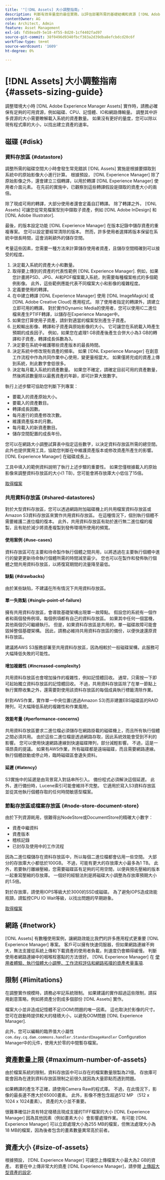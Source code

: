 ```yaml
---
title: '"[!DNL Assets] 大小調整指南」'
description: 判斷有效率量度的最佳實務，以評估部署所需的基礎結構和資源 [!DNL Adobe Experience Manager Assets].
contentOwner: AG
role: Architect, Admin
feature: Asset Management
exl-id: fd58ead9-5e18-4f55-8d20-1cf4402fad97
source-git-commit: 38f0496d9340fbcf383a2d39dba8efcbdcd20c6f
workflow-type: tm+mt
source-wordcount: '1609'
ht-degree: 0%

---
```


# [!DNL Assets] 大小調整指南 {#assets-sizing-guide}

調整環境大小時 [!DNL Adobe Experience Manager Assets] 實作時，請務必確保有足夠的可用資源，例如磁碟、CPU、記憶體、IO和網路傳輸量。 調整其中許多資源的大小需要瞭解載入系統的資產數量。 如果沒有更好的量度，您可以除以現有程式庫的大小，以找出建立資產的速率。

## 磁碟 {#disk}

### 資料存放區 {#datastore}

調整所需的磁碟空間大小時會發生常見錯誤 [!DNL Assets] 實施是根據要擷取到系統中的原始影像大小進行計算。 根據預設， [!DNL Experience Manager] 除了原始影像之外，還會建立三個轉譯，以用於轉譯 [!DNL Experience Manager] 使用者介面元素。 在先前的實施中，已觀察到這些轉譯假設是擷取的資產大小的兩倍。

除了現成可用的轉譯，大部分使用者還會定義自訂轉譯。 除了轉譯之外， [!DNL Assets] 可讓您從常見檔案型別中擷取子資產，例如 [!DNL Adobe InDesign] 和 [!DNL Adobe Illustrator].

最後，的版本設定功能 [!DNL Experience Manager] 在版本記錄中儲存資產的重複專案。 您可以設定要經常清除的版本。 然而，許多使用者選擇將版本保留在系統中很長時間，這會消耗額外的儲存空間。

考量這些因素，您需要一種方法來計算儲存使用者資產，且儲存空間精確到可以接受的程度。

1. 決定載入系統的資產大小和數量。
1. 取得要上傳到的資產的代表性範例 [!DNL Experience Manager]. 例如，如果您計畫將PSD、JPG、AI和PDF檔案載入系統，則需要每種檔案格式的多個範例影像。 此外，這些範例應能代表不同檔案大小和影像的複雜程度。
1. 定義要使用的轉譯。
1. 在中建立轉譯 [!DNL Experience Manager] 使用 [!DNL ImageMagick] 或 [!DNL Adobe Creative Cloud] 應用程式。 除了使用者指定的轉譯外，請建立立即可用的轉譯。 對於實作Dynamic Media的使用者，您可以使用IC二進位檔來產生PTIFF轉譯，以儲存在Experience Manager中。
1. 如果您打算使用子資產，請針對適當的檔案型別產生子資產。
1. 比較輸出影像、轉譯和子資產與原始影像的大小。 它可讓您在系統載入時產生預期的成長因子。 例如，如果您在處理1 GB資產後產生合併大小為3 GB的轉譯和子資產，轉譯成長係數為3。
1. 決定要在系統中維護哪些資產版本的最長時間。
1. 決定系統中修改現有資產的頻率。 如果 [!DNL Experience Manager] 在創意工作流程中作為共同作業中心使用，變更量相當大。 如果僅將完成的資產上傳到系統，則此數字會低很多。
1. 決定每月載入系統的資產數量。 如果您不確定，請確定目前可用的資產數量，然後將該數量除以最舊資產的年齡，即可計算大致數字。

執行上述步驟可協助您判斷下列專案：

* 要載入的資產原始大小。
* 要載入的資產數目。
* 轉譯成長因數。
* 每月進行的資產修改次數。
* 維護資產版本的月數。
* 每月載入的新資產數目。
* 儲存空間配置的成長年份。

您可以在網路大小調整試算表中指定這些數字，以決定資料存放區所需的總空間。 此外也提供實用工具，協助您判斷在中維護資產版本或修改資產所產生的影響。 [!DNL Experience Manager] 在磁碟成長上。

工具中填入的範例資料說明了執行上述步驟的重要性。 如果您僅根據載入的原始影像來調整資料存放區的大小(1 TB)，您可能會將存放庫大小低估了15倍。

[取得檔案](assets/disk_sizing_tool.xlsx)

### 共用資料存放區 {#shared-datastores}

對於大型資料存放區，您可以透過網路附加磁碟機上的共用檔案資料存放區或Amazon S3資料存放區來實作共用資料存放區。 在這種情況下，個別執行個體不需要維護二進位檔的復本。 此外，共用資料存放區有助於進行無二進位檔的複製，且有助於減少將資產複製到發佈環境所使用的頻寬。

#### 使用案例 {#use-cases}

資料存放區可在主要和待命製作執行個體之間共用，以將透過在主要執行個體中進行的變更更新待命執行個體所需的時間減至最少。 您也可以在製作和發佈執行個體之間共用資料存放區，以將復寫期間的流量降至最低。

#### 缺點 {#drawbacks}

由於某些缺陷，不建議在所有情況下共用資料存放區。

#### 單一失敗點 {#single-point-of-failure}

擁有共用資料存放區，會導致基礎架構出現單一故障點。 假設您的系統有一個作者和兩個發佈例項，每個例項都有自己的資料存放區。 如果其中任何一個當機，其他兩個仍可繼續執行。 但是，如果資料存放區是共用的，單一磁碟故障可能會毀掉整個基礎架構。 因此，請務必維持共用資料存放區的備份，以便快速還原資料存放區。

建議將AWS S3服務部署至共用資料存放區，因為相較於一般磁碟架構，此服務可大幅降低失敗的可能性。

#### 增加複雜性 {#increased-complexity}

共用資料存放區也會增加操作的複雜性，例如記憶體回收。 通常，只需按一下即可起始獨立資料存放區的記憶體回收。 不過，共用資料存放區除了在單一節點上執行實際收集之外，還需要對使用該資料存放區的每個成員執行標籤清除作業。

針對AWS作業，實作單一中央位置(透過Amazon S3)而非建置EBS磁碟區的RAID陣列，可大幅降低系統的複雜性和作業風險。

#### 效能考量 {#performance-concerns}

共用資料存放區要求二進位檔必須儲存在網路掛載的磁碟機上，而且所有執行個體之間必須共用。 由於這些二進位檔是透過網路存取，因此系統效能會受到不利的影響。 您可以使用快速網路連線到快速磁碟陣列，部分減輕影響。 不過，這是一項昂貴的提議。 如果有AWS作業，所有磁碟都是遠端磁碟，而且需要網路連線。 執行個體啟動或停止時，臨時磁碟區會遺失資料。

#### 延遲 {#latency}

S3實施中的延遲是由背景寫入對話串所引入。 備份程式必須解決這個延遲。 此外，進行備份時，Lucene索引可能會維持不完整。 它適用於寫入S3資料存放區並從其他執行個體存取的任何時間敏感型檔案。

### 節點存放區或檔案存放區 {#node-store-document-store}

由於下列資源耗用，很難得出NodeStore或DocumentStore的精確大小數字：

* 資產中繼資料
* 資產版本
* 稽核記錄
* 已封存及使用中的工作流程

因為二進位檔儲存在資料存放區中，所以每個二進位檔都會佔用一些空間。 大部分的存放庫大小都低於100GB。 不過，可能有更大的存放庫大小最多為1 TB。 此外，若要執行離線壓縮，您需要磁碟區有足夠的可用空間，以便與預先壓縮的版本一起重寫壓縮的存放庫。 一個好的經驗法則是將磁碟大小調整為存放庫預期大小的1.5倍。

對於存放庫，請使用IOPS等級大於3000的SSD或磁碟。 為了避免IOPS造成效能瓶頸，請監控CPU IO Wait等級，以找出問題的早期跡象。

[取得檔案](assets/aem_environment_sizingtool.xlsx)

## 網路 {#network}

[!DNL Assets] 有數種使用案例，讓網路效能比我們的許多應用程式更重要 [!DNL Experience Manager] 專案。 客戶可以擁有快速伺服器，但如果網路連線不夠大，無法支援從系統上傳和下載資產的使用者負載，則速度仍會顯得緩慢。 判斷使用者網路連線中的咽喉栓塞點的方法很好。 [!DNL Experience Manager] 在 [使用者體驗、執行個體大小調整、工作流程評估和網路拓撲的資產考量事項](/help/assets/assets-network-considerations.md).

## 限制 {#limitations}

在調整實作規模時，請務必牢記系統限制。 如果建議的實作超過這些限制，請採用創意策略，例如將資產分割成多個部份 [!DNL Assets] 實作。

檔案大小並非造成記憶體不足(OOM)問題的唯一因素。 這也取決於影像的尺寸。 您可在啟動時提供較大的棧積大小，以避免OOM問題 [!DNL Experience Manager].

此外，您可以編輯的臨界值大小屬性 `com.day.cq.dam.commons.handler.StandardImageHandler` Configuration Manager中的元件，使用大於零的中間暫存檔案。

## 資產數量上限 {#maximum-number-of-assets}

由於檔案系統的限制，資料存放區中可以存在的檔案數量限製為21億。 存放庫可能會因為在達到資料存放區限制之前很久就因為大量節點而遇到問題。

如果轉譯的產生不正確，請使用Camera Raw的程式庫。 不過，在此情況下，影像的最長邊不應大於65000畫素。 此外，影像不應包含超過512 MP （512 x 1024 x 1024畫素）。 資產的大小並不重要。

很難準確估計具有特定棧積且現成支援的TIFF檔案的大小 [!DNL Experience Manager] 因為其他因素（例如畫素大小）會影響處理作業。 有可能 [!DNL Experience Manager] 可以立即處理大小為255 MB的檔案，但無法處理大小為18 MB的檔案，因為後者包含的畫素數量異常高於前者。

## 資產大小 {#size-of-assets}

根據預設， [!DNL Experience Manager] 可讓您上傳檔案大小最大為2 GB的資產。 若要在中上傳非常大的資產 [!DNL Experience Manager]，請參閱 [上傳超大型資產的設定](managing-video-assets.md#configuration-to-upload-assets-that-are-larger-than-gb).
